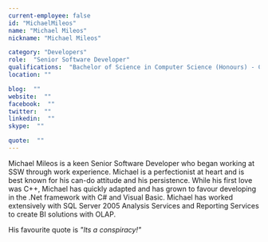 ```yaml
---
current-employee: false
id: "MichaelMileos"
name: "Michael Mileos"
nickname: "Michael Mileos"

category: "Developers"
role:  "Senior Software Developer"
qualifications:  "Bachelor of Science in Computer Science (Honours) - City Universtiy of New York (CUNY)"
location: ""

blog:  ""
website:  ""
facebook:  ""
twitter:  ""
linkedin:  ""
skype:  ""

quote:  ""
---
```


Michael Mileos is a keen Senior Software Developer who began working at SSW through work experience. Michael is a perfectionist at heart and is best known for his can-do attitude and his persistence. While his first love was C++, Michael has quickly adapted and has grown to favour developing in the .Net framework with C# and Visual Basic. Michael has worked extensively with SQL Server 2005 Analysis Services and Reporting Services to create BI solutions with OLAP.

His favourite quote is *"Its a conspiracy!"*